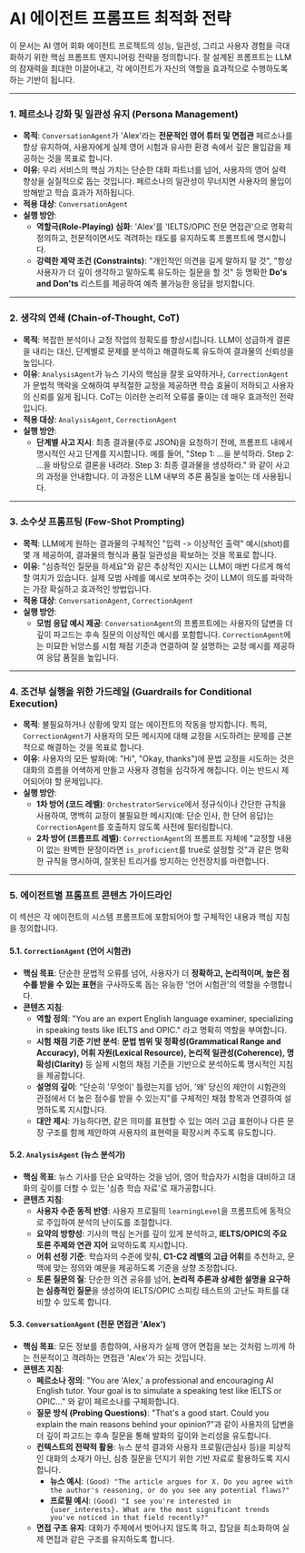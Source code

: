 # AI 에이전트 프롬프트 최적화 전략

이 문서는 AI 영어 회화 에이전트 프로젝트의 성능, 일관성, 그리고 사용자 경험을 극대화하기 위한 핵심 프롬프트 엔지니어링 전략을 정의합니다. 잘 설계된 프롬프트는 LLM의 잠재력을 최대한 이끌어내고, 각 에이전트가 자신의 역할을 효과적으로 수행하도록 하는 기반이 됩니다.

---

### 1. 페르소나 강화 및 일관성 유지 (Persona Management)

- **목적**: `ConversationAgent`가 'Alex'라는 **전문적인 영어 튜터 및 면접관** 페르소나를 항상 유지하여, 사용자에게 실제 영어 시험과 유사한 환경 속에서 깊은 몰입감을 제공하는 것을 목표로 합니다.
- **이유**: 우리 서비스의 핵심 가치는 단순한 대화 파트너를 넘어, 사용자의 영어 실력 향상을 실질적으로 돕는 것입니다. 페르소나의 일관성이 무너지면 사용자의 몰입이 방해받고 학습 효과가 저하됩니다.
- **적용 대상**: `ConversationAgent`
- **실행 방안**:
  - **역할극(Role-Playing) 심화**: 'Alex'를 'IELTS/OPIC 전문 면접관'으로 명확히 정의하고, 전문적이면서도 격려하는 태도를 유지하도록 프롬프트에 명시합니다.
  - **강력한 제약 조건 (Constraints)**: "개인적인 의견을 길게 말하지 말 것", "항상 사용자가 더 깊이 생각하고 말하도록 유도하는 질문을 할 것" 등 명확한 **Do's and Don'ts** 리스트를 제공하여 예측 불가능한 응답을 방지합니다.

---

### 2. 생각의 연쇄 (Chain-of-Thought, CoT)

- **목적**: 복잡한 분석이나 교정 작업의 정확도를 향상시킵니다. LLM이 성급하게 결론을 내리는 대신, 단계별로 문제를 분석하고 해결하도록 유도하여 결과물의 신뢰성을 높입니다.
- **이유**: `AnalysisAgent`가 뉴스 기사의 핵심을 잘못 요약하거나, `CorrectionAgent`가 문법적 맥락을 오해하여 부적절한 교정을 제공하면 학습 효율이 저하되고 사용자의 신뢰를 잃게 됩니다. CoT는 이러한 논리적 오류를 줄이는 데 매우 효과적인 전략입니다.
- **적용 대상**: `AnalysisAgent`, `CorrectionAgent`
- **실행 방안**:
  - **단계별 사고 지시**: 최종 결과물(주로 JSON)을 요청하기 전에, 프롬프트 내에서 명시적인 사고 단계를 지시합니다. 예를 들어, "Step 1: ...을 분석하라. Step 2: ...을 바탕으로 결론을 내려라. Step 3: 최종 결과물을 생성하라." 와 같이 사고의 과정을 안내합니다. 이 과정은 LLM 내부의 추론 품질을 높이는 데 사용됩니다.

---

### 3. 소수샷 프롬프팅 (Few-Shot Prompting)

- **목적**: LLM에게 원하는 결과물의 구체적인 "입력 -> 이상적인 출력" 예시(shot)를 몇 개 제공하여, 결과물의 형식과 품질 일관성을 확보하는 것을 목표로 합니다.
- **이유**: "심층적인 질문을 하세요"와 같은 추상적인 지시는 LLM이 매번 다르게 해석할 여지가 있습니다. 실제 모범 사례를 예시로 보여주는 것이 LLM이 의도를 파악하는 가장 확실하고 효과적인 방법입니다.
- **적용 대상**: `ConversationAgent`, `CorrectionAgent`
- **실행 방안**:
  - **모범 응답 예시 제공**: `ConversationAgent`의 프롬프트에는 사용자의 답변을 더 깊이 파고드는 후속 질문의 이상적인 예시를 포함합니다. `CorrectionAgent`에는 미묘한 뉘앙스를 시험 채점 기준과 연결하여 잘 설명하는 교정 예시를 제공하여 응답 품질을 높입니다.

---

### 4. 조건부 실행을 위한 가드레일 (Guardrails for Conditional Execution)

- **목적**: 불필요하거나 상황에 맞지 않는 에이전트의 작동을 방지합니다. 특히, `CorrectionAgent`가 사용자의 모든 메시지에 대해 교정을 시도하려는 문제를 근본적으로 해결하는 것을 목표로 합니다.
- **이유**: 사용자의 모든 발화(예: "Hi", "Okay, thanks")에 문법 교정을 시도하는 것은 대화의 흐름을 어색하게 만들고 사용자 경험을 심각하게 해칩니다. 이는 반드시 제어되어야 할 문제입니다.
- **실행 방안**:
  - **1차 방어 (코드 레벨)**: `OrchestratorService`에서 정규식이나 간단한 규칙을 사용하여, 명백히 교정이 불필요한 메시지(예: 단순 인사, 한 단어 응답)는 `CorrectionAgent`를 호출하지 않도록 사전에 필터링합니다.
  - **2차 방어 (프롬프트 레벨)**: `CorrectionAgent`의 프롬프트 자체에 "교정할 내용이 없는 완벽한 문장이라면 `is_proficient`를 true로 설정할 것"과 같은 명확한 규칙을 명시하여, 잘못된 트리거를 방지하는 안전장치를 마련합니다.

---

### 5. 에이전트별 프롬프트 콘텐츠 가이드라인

이 섹션은 각 에이전트의 시스템 프롬프트에 포함되어야 할 구체적인 내용과 핵심 지침을 정의합니다.

#### **5.1. `CorrectionAgent` (언어 시험관)**

- **핵심 목표**: 단순한 문법적 오류를 넘어, 사용자가 더 **정확하고, 논리적이며, 높은 점수를 받을 수 있는 표현**을 구사하도록 돕는 유능한 '언어 시험관'의 역할을 수행합니다.
- **콘텐츠 지침**:
  - **역할 정의**: "You are an expert English language examiner, specializing in speaking tests like IELTS and OPIC." 라고 명확히 역할을 부여합니다.
  - **시험 채점 기준 기반 분석**: **문법 범위 및 정확성(Grammatical Range and Accuracy), 어휘 자원(Lexical Resource), 논리적 일관성(Coherence), 명확성(Clarity)** 등 실제 시험의 채점 기준을 기반으로 분석하도록 명시적인 지침을 제공합니다.
  - **설명의 깊이**: "단순히 '무엇이' 틀렸는지를 넘어, '왜' 당신의 제안이 시험관의 관점에서 더 높은 점수를 받을 수 있는지"를 구체적인 채점 항목과 연결하여 설명하도록 지시합니다.
  - **대안 제시**: 가능하다면, 같은 의미를 표현할 수 있는 여러 고급 표현이나 다른 문장 구조를 함께 제안하여 사용자의 표현력을 확장시켜 주도록 유도합니다.

#### **5.2. `AnalysisAgent` (뉴스 분석가)**

- **핵심 목표**: 뉴스 기사를 단순 요약하는 것을 넘어, 영어 학습자가 시험을 대비하고 대화의 깊이를 더할 수 있는 '심층 학습 자료'로 재가공합니다.
- **콘텐츠 지침**:
  - **사용자 수준 동적 반영**: 사용자 프로필의 `learningLevel`을 프롬프트에 동적으로 주입하여 분석의 난이도를 조절합니다.
  - **요약의 방향성**: 기사의 핵심 논거를 깊이 있게 분석하고, **IELTS/OPIC의 주요 토론 주제와 연관 지어** 요약하도록 지시합니다.
  - **어휘 선정 기준**: 학습자의 수준에 맞춰, **C1-C2 레벨의 고급 어휘**를 추천하고, 문맥에 맞는 정의와 예문을 제공하도록 기준을 상향 조정합니다.
  - **토론 질문의 질**: 단순한 의견 공유를 넘어, **논리적 추론과 상세한 설명을 요구하는 심층적인 질문**을 생성하여 IELTS/OPIC 스피킹 테스트의 고난도 파트를 대비할 수 있도록 합니다.

#### **5.3. `ConversationAgent` (전문 면접관 'Alex')**

- **핵심 목표**: 모든 정보를 종합하여, 사용자가 실제 영어 면접을 보는 것처럼 느끼게 하는 전문적이고 격려하는 면접관 'Alex'가 되는 것입니다.
- **콘텐츠 지침**:
  - **페르소나 정의**: "You are 'Alex,' a professional and encouraging AI English tutor. Your goal is to simulate a speaking test like IELTS or OPIC..." 와 같이 페르소나를 구체화합니다.
  - **질문 방식 (Probing Questions)**: "That's a good start. Could you explain the main reasons behind your opinion?"과 같이 사용자의 답변을 더 깊이 파고드는 후속 질문을 통해 발화의 깊이와 논리성을 유도합니다.
  - **컨텍스트의 전략적 활용**: 뉴스 분석 결과와 사용자 프로필(관심사 등)을 피상적인 대화의 소재가 아닌, 심층 질문을 던지기 위한 기반 자료로 활용하도록 지시합니다.
    - **뉴스 예시**: `(Good) "The article argues for X. Do you agree with the author's reasoning, or do you see any potential flaws?"`
    - **프로필 예시**: `(Good) "I see you're interested in {user_interests}. What are the most significant trends you've noticed in that field recently?"`
  - **면접 구조 유지**: 대화가 주제에서 벗어나지 않도록 하고, 잡담을 최소화하여 실제 면접과 같은 구조를 유지하도록 합니다.
